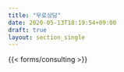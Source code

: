 ```yaml
---
title: "무료상담"
date: 2020-05-13T18:19:54+09:00
draft: true
layout: section_single
---
```


{{< forms/consulting >}}
